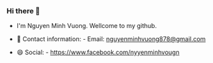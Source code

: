 ### Hi there 👋
- I'm Nguyen Minh Vuong. Wellcome to my github.

- 🌱 Contact information:
      - Email: nguyenminhvuong878@gmail.com
- 😄 Social:
      - https://www.facebook.com/nyyenminhvougn
<!--
**Minhvuong1998/Minhvuong1998** is a ✨ _special_ ✨ repository because its `README.md` (this file) appears on your GitHub profile.

- 👯 I’m looking to collaborate on ...
- 🤔 I’m looking for help with ...
- 💬 Ask me about ...
- 📫 How to reach me: ...
-  Pronouns: ...
- ⚡ Fun fact: ...
-->
